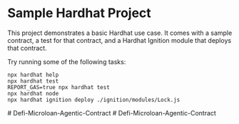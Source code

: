 # Sample Hardhat Project

This project demonstrates a basic Hardhat use case. It comes with a sample contract, a test for that contract, and a Hardhat Ignition module that deploys that contract.

Try running some of the following tasks:

```shell
npx hardhat help
npx hardhat test
REPORT_GAS=true npx hardhat test
npx hardhat node
npx hardhat ignition deploy ./ignition/modules/Lock.js
```
#   D e f i - M i c r o l o a n - A g e n t i c - C o n t r a c t  
 #   D e f i - M i c r o l o a n - A g e n t i c - C o n t r a c t  
 